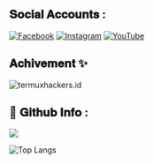 ## 𝐒𝐨𝐜𝐢𝐚𝐥 𝐀𝐜𝐜𝐨𝐮𝐧𝐭𝐬 :
[![Facebook](https://img.shields.io/badge/Facebook-%231877F2.svg?logo=Facebook&logoColor=white)](https://facebook.com/your.anon.one.x) [![Instagram](https://img.shields.io/badge/Instagram-%23E4405F.svg?logo=Instagram&logoColor=white)](https://instagram.com/your_anon_one) [![YouTube](https://img.shields.io/badge/YouTube-%23FF0000.svg?logo=YouTube&logoColor=white)](https://youtube.com/@H4x9) 

##  𝐀𝐜𝐡𝐢𝐯𝐞𝐦𝐞𝐧𝐭 ✨️
<p align=left> <img src=https://komarev.com/ghpvc/?username=termuxhackers-id alt=termuxhackers.id /> </p>

## 📑 𝐆𝐢𝐭𝐡𝐮𝐛 𝐈𝐧𝐟𝐨 :

<img src="https://github-readme-stats.vercel.app/api?username=h4x3r1&show_icons=true&theme=radical&title_color=8E2DE2&text_color=fff&icon_color=8E2DE2">

![Top Langs](https://github-readme-stats.vercel.app/api/top-langs/?username=h4x3r1&theme=radical&title_color=8E2DE2&text_color=fff)

